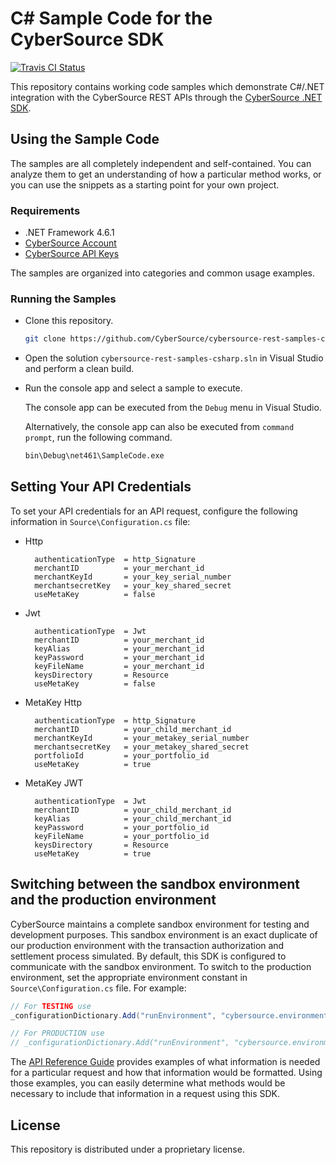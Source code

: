 # C# Sample Code for the CyberSource SDK

[![Travis CI Status](https://travis-ci.org/CyberSource/cybersource-rest-samples-csharp.svg?branch=master)](https://travis-ci.org/CyberSource/cybersource-rest-samples-csharp)

This repository contains working code samples which demonstrate C#/.NET integration with the CyberSource REST APIs through the [CyberSource .NET SDK](https://github.com/CyberSource/cybersource-rest-client-dotnet).

## Using the Sample Code

The samples are all completely independent and self-contained. You can analyze them to get an understanding of how a particular method works, or you can use the snippets as a starting point for your own project.

### Requirements

* .NET Framework 4.6.1
* [CyberSource Account](https://developer.cybersource.com/api/developer-guides/dita-gettingstarted/registration.html)
* [CyberSource API Keys](https://developer.cybersource.com/api/developer-guides/dita-gettingstarted/registration/createCertSharedKey.html)

The samples are organized into categories and common usage examples.

### Running the Samples

* Clone this repository.

    ```bash
    git clone https://github.com/CyberSource/cybersource-rest-samples-csharp.git
    ```

* Open the solution `cybersource-rest-samples-csharp.sln` in Visual Studio and perform a clean build.

* Run the console app and select a sample to execute.

  The console app can be executed from the `Debug` menu in Visual Studio.

  Alternatively, the console app can also be executed from `command prompt`, run the following command.

    ```bash
    bin\Debug\net461\SampleCode.exe
    ```

## Setting Your API Credentials

To set your API credentials for an API request, configure the following information in `Source\Configuration.cs` file:

* Http

    ```lang-none
      authenticationType  = http_Signature
      merchantID          = your_merchant_id
      merchantKeyId       = your_key_serial_number
      merchantsecretKey   = your_key_shared_secret
      useMetaKey          = false
    ```

* Jwt

    ```lang-none
      authenticationType  = Jwt
      merchantID          = your_merchant_id
      keyAlias            = your_merchant_id
      keyPassword         = your_merchant_id
      keyFileName         = your_merchant_id
      keysDirectory       = Resource
      useMetaKey          = false
    ```

* MetaKey Http

  ```
    authenticationType  = http_Signature
    merchantID          = your_child_merchant_id
    merchantKeyId       = your_metakey_serial_number
    merchantsecretKey   = your_metakey_shared_secret
    portfolioId         = your_portfolio_id
    useMetaKey          = true
  ```

* MetaKey JWT

  ```
    authenticationType  = Jwt
    merchantID          = your_child_merchant_id
    keyAlias            = your_child_merchant_id
    keyPassword         = your_portfolio_id
    keyFileName         = your_portfolio_id
    keysDirectory       = Resource
    useMetaKey          = true
  ```

## Switching between the sandbox environment and the production environment

CyberSource maintains a complete sandbox environment for testing and development purposes. This sandbox environment is an exact duplicate of our production environment with the transaction authorization and settlement process simulated. By default, this SDK is configured to communicate with the sandbox environment. To switch to the production environment, set the appropriate environment constant in `Source\Configuration.cs` file.  For example:

```csharp
// For TESTING use
_configurationDictionary.Add("runEnvironment", "cybersource.environment.sandbox");

// For PRODUCTION use
// _configurationDictionary.Add("runEnvironment", "cybersource.environment.production");
```

The [API Reference Guide](https://developer.cybersource.com/api/reference/api-reference.html) provides examples of what information is needed for a particular request and how that information would be formatted. Using those examples, you can easily determine what methods would be necessary to include that information in a request using this SDK.

## License

This repository is distributed under a proprietary license.
